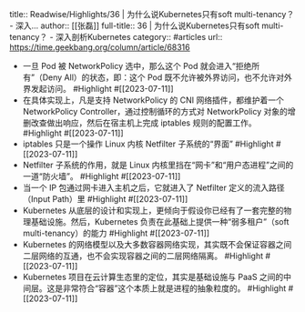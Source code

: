 title:: Readwise/Highlights/36 | 为什么说Kubernetes只有soft multi-tenancy？ - 深入...
author:: [[张磊]]
full-title:: 36 | 为什么说Kubernetes只有soft multi-tenancy？ - 深入剖析Kubernetes
category:: #articles
url:: https://time.geekbang.org/column/article/68316

- 一旦 Pod 被 NetworkPolicy 选中，那么这个 Pod 就会进入“拒绝所有”（Deny All）的状态，即：这个 Pod 既不允许被外界访问，也不允许对外界发起访问。 #Highlight #[[2023-07-11]]
- 在具体实现上，凡是支持 NetworkPolicy 的 CNI 网络插件，都维护着一个 NetworkPolicy Controller，通过控制循环的方式对 NetworkPolicy 对象的增删改查做出响应，然后在宿主机上完成 iptables 规则的配置工作。 #Highlight #[[2023-07-11]]
- iptables 只是一个操作 Linux 内核 Netfilter 子系统的“界面” #Highlight #[[2023-07-11]]
- Netfilter 子系统的作用，就是 Linux 内核里挡在“网卡”和“用户态进程”之间的一道“防火墙”。 #Highlight #[[2023-07-11]]
- 当一个 IP 包通过网卡进入主机之后，它就进入了 Netfilter 定义的流入路径（Input Path）里 #Highlight #[[2023-07-11]]
- Kubernetes 从底层的设计和实现上，更倾向于假设你已经有了一套完整的物理基础设施。然后，Kubernetes 负责在此基础上提供一种“弱多租户”（soft multi-tenancy）的能力 #Highlight #[[2023-07-11]]
- Kubernetes 的网络模型以及大多数容器网络实现，其实既不会保证容器之间二层网络的互通，也不会实现容器之间的二层网络隔离。 #Highlight #[[2023-07-11]]
- Kubernetes 项目在云计算生态里的定位，其实是基础设施与 PaaS 之间的中间层。这是非常符合“容器”这个本质上就是进程的抽象粒度的。 #Highlight #[[2023-07-11]]